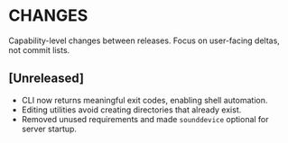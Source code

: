 # CHANGES

Capability-level changes between releases. Focus on user-facing deltas, not commit lists.

## [Unreleased]

- CLI now returns meaningful exit codes, enabling shell automation.
- Editing utilities avoid creating directories that already exist.
- Removed unused requirements and made `sounddevice` optional for server startup.
